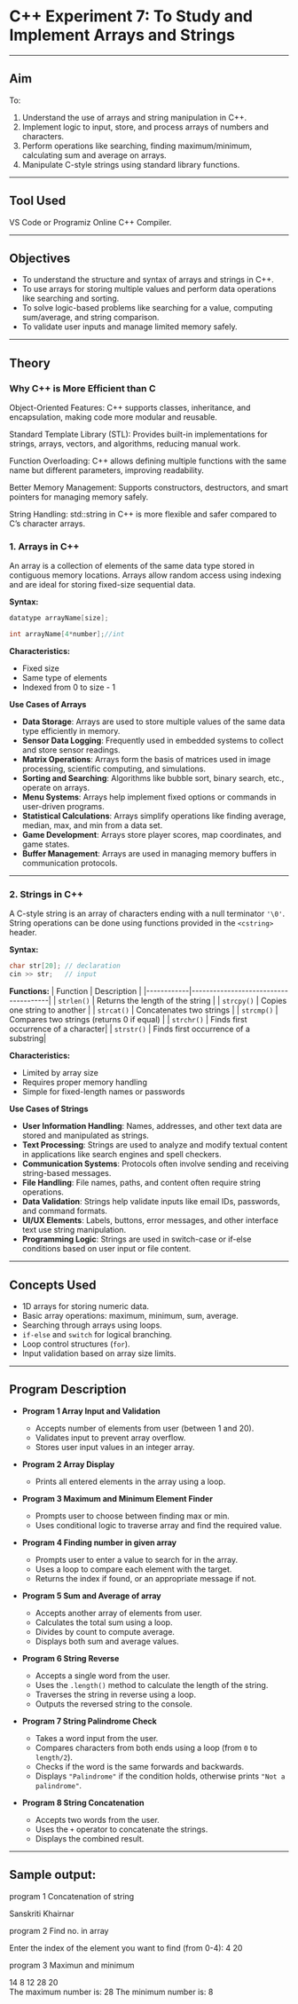 # C++ Experiment 7: To Study and Implement Arrays and Strings

---

## Aim
To:
1. Understand the use of arrays and string manipulation in C++.
2. Implement logic to input, store, and process arrays of numbers and characters.
3. Perform operations like searching, finding maximum/minimum, calculating sum and average on arrays.
4. Manipulate C-style strings using standard library functions.

---

## Tool Used
VS Code or Programiz Online C++ Compiler.

---

## Objectives
- To understand the structure and syntax of arrays and strings in C++.
- To use arrays for storing multiple values and perform data operations like searching and sorting.
- To solve logic-based problems like searching for a value, computing sum/average, and string comparison.
- To validate user inputs and manage limited memory safely.

---

## Theory

### Why C++ is More Efficient than C
Object-Oriented Features: C++ supports classes, inheritance, and encapsulation, making code more modular and reusable.

Standard Template Library (STL): Provides built-in implementations for strings, arrays, vectors, and algorithms, reducing manual work.

Function Overloading: C++ allows defining multiple functions with the same name but different parameters, improving readability.

Better Memory Management: Supports constructors, destructors, and smart pointers for managing memory safely.

String Handling: std::string in C++ is more flexible and safer compared to C’s character arrays.


### 1. Arrays in C++
An array is a collection of elements of the same data type stored in contiguous memory locations. Arrays allow random access using indexing and are ideal for storing fixed-size sequential data.

**Syntax:**
```cpp
datatype arrayName[size];

int arrayName[4*number];//int
```

**Characteristics:**
- Fixed size
- Same type of elements
- Indexed from 0 to size - 1

**Use Cases of Arrays**
- **Data Storage**: Arrays are used to store multiple values of the same data type efficiently in memory.
- **Sensor Data Logging**: Frequently used in embedded systems to collect and store sensor readings.
- **Matrix Operations**: Arrays form the basis of matrices used in image processing, scientific computing, and simulations.
- **Sorting and Searching**: Algorithms like bubble sort, binary search, etc., operate on arrays.
- **Menu Systems**: Arrays help implement fixed options or commands in user-driven programs.
- **Statistical Calculations**: Arrays simplify operations like finding average, median, max, and min from a data set.
- **Game Development**: Arrays store player scores, map coordinates, and game states.
- **Buffer Management**: Arrays are used in managing memory buffers in communication protocols.


---

### 2. Strings in C++
A C-style string is an array of characters ending with a null terminator `'\0'`. String operations can be done using functions provided in the `<cstring>` header.

**Syntax:**
```cpp
char str[20]; // declaration
cin >> str;   // input
```

**<cstring> Functions:**
| Function   | Description                          |
|------------|--------------------------------------|
| `strlen()` | Returns the length of the string     |
| `strcpy()` | Copies one string to another         |
| `strcat()` | Concatenates two strings             |
| `strcmp()` | Compares two strings (returns 0 if equal) |
| `strchr()` | Finds first occurrence of a character|
| `strstr()` | Finds first occurrence of a substring|

**Characteristics:**
- Limited by array size
- Requires proper memory handling
- Simple for fixed-length names or passwords

**Use Cases of Strings**
- **User Information Handling**: Names, addresses, and other text data are stored and manipulated as strings.
- **Text Processing**: Strings are used to analyze and modify textual content in applications like search engines and spell checkers.
- **Communication Systems**: Protocols often involve sending and receiving string-based messages.
- **File Handling**: File names, paths, and content often require string operations.
- **Data Validation**: Strings help validate inputs like email IDs, passwords, and command formats.
- **UI/UX Elements**: Labels, buttons, error messages, and other interface text use string manipulation.
- **Programming Logic**: Strings are used in switch-case or if-else conditions based on user input or file content.

---

## Concepts Used
- 1D arrays for storing numeric data.
- Basic array operations: maximum, minimum, sum, average.
- Searching through arrays using loops.
- `if-else` and `switch` for logical branching.
- Loop control structures (`for`).
- Input validation based on array size limits.

---

## Program Description

- **Program 1 Array Input and Validation**
  - Accepts number of elements from user (between 1 and 20).
  - Validates input to prevent array overflow.
  - Stores user input values in an integer array.

- **Program 2 Array Display**
  - Prints all entered elements in the array using a loop.

- **Program 3 Maximum and Minimum Element Finder**
  - Prompts user to choose between finding max or min.
  - Uses conditional logic to traverse array and find the required value.

- **Program 4 Finding number in given array**
  - Prompts user to enter a value to search for in the array.
  - Uses a loop to compare each element with the target.
  - Returns the index if found, or an appropriate message if not.

- **Program 5 Sum and Average of array**
  - Accepts another array of elements from user.
  - Calculates the total sum using a loop.
  - Divides by count to compute average.
  - Displays both sum and average values.

- **Program 6 String Reverse**
  - Accepts a single word from the user.
  - Uses the `.length()` method to calculate the length of the string.
  - Traverses the string in reverse using a loop.
  - Outputs the reversed string to the console.

- **Program 7 String Palindrome Check**
  - Takes a word input from the user.
  - Compares characters from both ends using a loop (from `0` to `length/2`).
  - Checks if the word is the same forwards and backwards.
  - Displays `"Palindrome"` if the condition holds, otherwise prints `"Not a palindrome"`.

- **Program 8 String Concatenation**
  - Accepts two words from the user.
  - Uses the `+` operator to concatenate the strings.
  - Displays the combined result.
    
---

## Sample output: 
program 1 Concatenation of string

Sanskriti Khairnar

program 2 Find no. in array

Enter the index of the element you want to find (from 0-4): 4
20

program 3 Maximun and minimum

14	8	12	28	20	
The maximum number is: 28
The minimum number is: 8

```
